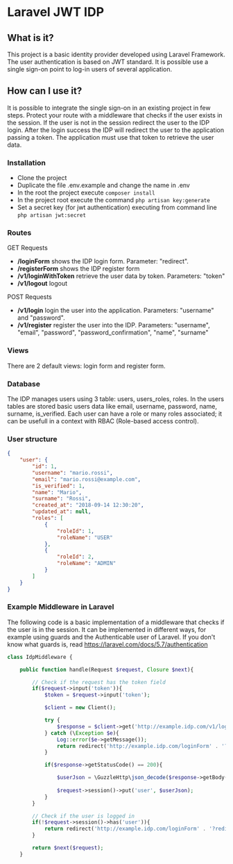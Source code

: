 # Laravel JWT IDP
## What is it?
This project is a basic identity provider developed using Laravel Framework. The user 
authentication is based on JWT standard. It is possible use a single sign-on point to log-in
users of several application.

## How can I use it?
It is possible to integrate the single sign-on in an existing project in few steps. Protect your route
with a middleware that checks if the user exists in the session. If the user is not in the session
redirect the user to the IDP login. After the login success the IDP will redirect the user to the
application passing a token. The application must use that token to retrieve the user data.

### Installation
- Clone the project
- Duplicate the file .env.example and change the name in .env
- In the root the project execute ``composer install``
- In the project root execute the command ``php artisan key:generate``
- Set a secret key (for jwt authentication) executing from command line ``php artisan jwt:secret``

### Routes
GET Requests

- **/loginForm** shows the IDP login form. Parameter: "redirect".
- **/registerForm** shows the IDP register form
- **/v1/loginWithToken** retrieve the user data by token. Parameters: "token"
- **/v1/logout** logout

POST Requests
- **/v1/login** login the user into the application. Parameters: "username" and "password".
- **/v1/register** register the user into the IDP. Parameters: "username", "email", "password", "password_confirmation", "name", "surname"

### Views
There are 2 default views: login form and register form.

### Database
The IDP manages users using 3 table: users, users_roles, roles.
In the users tables are stored basic users data like email, username, password,
name, surname, is_verified. Each user can have a role or many roles associated;
it can be usefull in a context with RBAC (Role-based access control).

### User structure

```json
{
    "user": {
        "id": 1,
        "username": "mario.rossi",
        "email": "mario.rossi@example.com",
        "is_verified": 1,
        "name": "Mario",
        "surname": "Rossi",
        "created_at": "2018-09-14 12:30:20",
        "updated_at": null,
        "roles": [
            {
                "roleId": 1,
                "roleName": "USER"
            },
            {
                "roleId": 2,
                "roleName": "ADMIN"
            }
        ]
    }
}
```

### Example Middleware in Laravel
The following code is a basic implementation of a middleware that checks if the user is in the session. It can be implemented in different ways, for example using guards and the Authenticable user of Laravel. If you don't know what guards is, read https://laravel.com/docs/5.7/authentication
```php
class IdpMiddleware {

    public function handle(Request $request, Closure $next){

        // Check if the request has the token field
        if($request->input('token')){
            $token = $request->input('token');

            $client = new Client();

            try {
                $response = $client->get('http://example.idp.com/v1/loginWithToken?token=' . $token);
            } catch (\Exception $e){
                Log::error($e->getMessage());
                return redirect('http://example.idp.com/loginForm' . '?redirect=' . $request->url());
            }

            if($response->getStatusCode() == 200){

                $userJson = \GuzzleHttp\json_decode($response->getBody());
                
                $request->session()->put('user', $userJson);
            }
        }

        // Check if the user is logged in
        if(!$request->session()->has('user')){
            return redirect('http://example.idp.com/loginForm' . '?redirect=' . $request->url());
        }

        return $next($request);
    }
```
